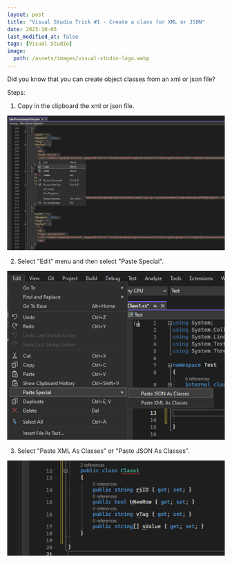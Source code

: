 ```yaml
---
layout: post
title: "Visual Studio Trick #1 - Create a class for XML or JSON"
date: 2023-10-05
last_modified_at: false
tags: [Visual Studio]
image:
  path: /assets/images/visual-studio-logo.webp
---
```


Did you know that you can create object classes from an xml or json file?

Steps:

1. Copy in the clipboard the xml or json file.

![Copy to clipboard](/assets/2023/10/05/CopyToClipboard.png)

2. Select "Edit" menu and then select "Paste Special".

![Paste special](/assets/2023/10/05/PasteSpecial.png)

3. Select "Paste XML As Classes" or "Paste JSON As Classes".

![Result](/assets/2023/10/05/Result.png)